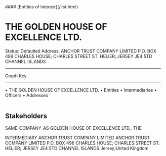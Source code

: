 <link rel="stylesheet" type="text/css" href="../../assets/style.css">
#### [Entities of Interest](/list.html)

<style>
body{background-image:url("http://eoi-graphs.s3-website-eu-west-1.amazonaws.com/THE_GOLDEN_HOUSE_OF_EXCELLENCE_LTD..png");background-repeat: no-repeat;background-size: contain;}
.markdown>p>span{background-color: white;}
</style>

# THE GOLDEN HOUSE OF EXCELLENCE LTD.
<span>Status: Defaulted
Address: ANCHOR TRUST COMPANY LIMITED P.O. BOX 496 CHARLES HOUSE; CHARLES STREET ST. HELIER; JERSEY JE4 5TD CHANNEL ISLANDS
</span>

---



<div class="legend">
Graph Key
<hr>
<span class="focus">• THE GOLDEN HOUSE OF EXCELLENCE LTD.</span>
<span class="entity">• Entities</span>
<span class="intermediary">• Intermediaries</span>
<span class="officer">• Officers</span>
<span class="address">• Addresses</span>
</div><br>


## Stakeholders
<span>SAME_COMPANY_AS
GOLDEN HOUSE OF EXCELLENCE LTD., THE
</span>

<span>INTERMEDIARY
ANCHOR TRUST COMPANY LIMITED
ANCHOR TRUST COMPANY LIMITED P.O. BOX 496 CHARLES HOUSE; CHARLES STREET ST. HELIER; JERSEY JE4 5TD CHANNEL ISLANDS
Jersey;United Kingdom
</span>


